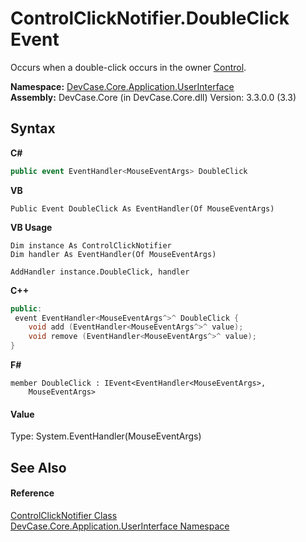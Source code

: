 # ControlClickNotifier.DoubleClick Event
 

Occurs when a double-click occurs in the owner <a href="P_DevCase_Core_Application_UserInterface_ControlClickNotifier_Control">Control</a>.

**Namespace:**&nbsp;<a href="N_DevCase_Core_Application_UserInterface">DevCase.Core.Application.UserInterface</a><br />**Assembly:**&nbsp;DevCase.Core (in DevCase.Core.dll) Version: 3.3.0.0 (3.3)

## Syntax

**C#**<br />
``` C#
public event EventHandler<MouseEventArgs> DoubleClick
```

**VB**<br />
``` VB
Public Event DoubleClick As EventHandler(Of MouseEventArgs)
```

**VB Usage**<br />
``` VB Usage
Dim instance As ControlClickNotifier
Dim handler As EventHandler(Of MouseEventArgs)

AddHandler instance.DoubleClick, handler

```

**C++**<br />
``` C++
public:
 event EventHandler<MouseEventArgs^>^ DoubleClick {
	void add (EventHandler<MouseEventArgs^>^ value);
	void remove (EventHandler<MouseEventArgs^>^ value);
}
```

**F#**<br />
``` F#
member DoubleClick : IEvent<EventHandler<MouseEventArgs>,
    MouseEventArgs>

```


#### Value
Type: System.EventHandler(MouseEventArgs)

## See Also


#### Reference
<a href="T_DevCase_Core_Application_UserInterface_ControlClickNotifier">ControlClickNotifier Class</a><br /><a href="N_DevCase_Core_Application_UserInterface">DevCase.Core.Application.UserInterface Namespace</a><br />